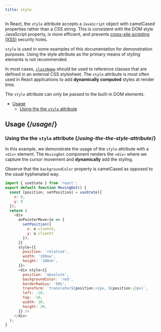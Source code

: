 ```yaml
---
title: style
---
```


<Intro>

In React, the `style` attribute accepts a `JavaScript` object with camelCased properties rather than a CSS string. This is consistent with the DOM style JavaScript property, is more efficient, and prevents [cross-site scripting (XSS)](https://en.wikipedia.org/wiki/Cross-site_scripting) security holes.

</Intro>

<Note>

`style` is used in some examples of this documentation for demonstration purposes. Using the style attribute as the primary means of styling elements is not recommended.

In most cases, [`className`](/apis/react-dom/className) should be used to reference classes that are defined in an external CSS stylesheet. The `style` attribute is most often used in React applications to add **dynamically computed** styles at render time.

The `style` attribute can only be passed to the built-in DOM elements.

</Note>

- [Usage](#usage)
  - [Using the the `style` attribute](#using-the-the-style-attribute)

## Usage {/*usage*/}

### Using the the `style` attribute {/*using-the-the-style-attribute*/}

In this example, we demonstrate the usage of the `style` attribute with a `<div>` element. The `MovingDot` component renders the `<div>` where we capture the cursor movement and **dynamically** add the styling.

Observe that the `backgroundColor` property is camelCased as opposed to the usual hyphenated way.

<Sandpack>

``` js App.js
import { useState } from 'react';
export default function MovingDot() {
  const [position, setPosition] = useState({
    x: 0,
    y: 0
  });
  return (
    <div
      onPointerMove={e => {
        setPosition({
          x: e.clientX,
          y: e.clientY
        });
      }}
      style={{
        position: 'relative',
        width: '100vw',
        height: '100vh',
      }}>
      <div style={{
        position: 'absolute',
        backgroundColor: 'red',
        borderRadius: '50%',
        transform: `translate(${position.x}px, ${position.y}px)`,
        left: -10,
        top: -10,
        width: 20,
        height: 20,
      }} />
    </div>
  );
}

```
</Sandpack>
